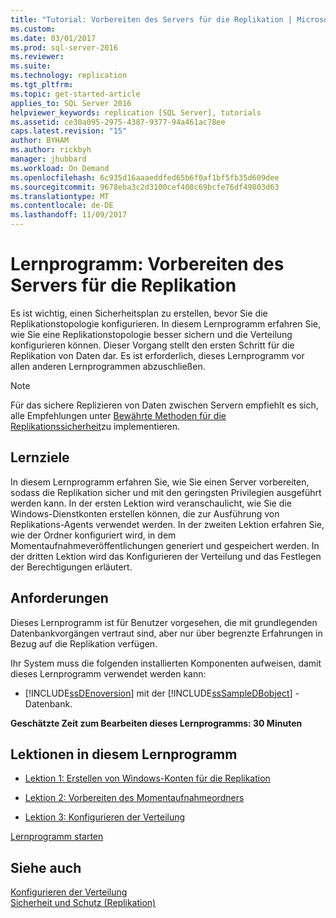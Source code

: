 ```yaml
---
title: "Tutorial: Vorbereiten des Servers für die Replikation | Microsoft-Dokumentation"
ms.custom: 
ms.date: 03/01/2017
ms.prod: sql-server-2016
ms.reviewer: 
ms.suite: 
ms.technology: replication
ms.tgt_pltfrm: 
ms.topic: get-started-article
applies_to: SQL Server 2016
helpviewer_keywords: replication [SQL Server], tutorials
ms.assetid: ce30a095-2975-4387-9377-94a461ac78ee
caps.latest.revision: "15"
author: BYHAM
ms.author: rickbyh
manager: jhubbard
ms.workload: On Demand
ms.openlocfilehash: 6c935d16aaaeddfed65b6f0af1bf5fb35d609dee
ms.sourcegitcommit: 9678eba3c2d3100cef408c69bcfe76df49803d63
ms.translationtype: MT
ms.contentlocale: de-DE
ms.lasthandoff: 11/09/2017
---
```

# <a name="tutorial-preparing-the-server-for-replication"></a>Lernprogramm: Vorbereiten des Servers für die Replikation
Es ist wichtig, einen Sicherheitsplan zu erstellen, bevor Sie die Replikationstopologie konfigurieren. In diesem Lernprogramm erfahren Sie, wie Sie eine Replikationstopologie besser sichern und die Verteilung konfigurieren können. Dieser Vorgang stellt den ersten Schritt für die Replikation von Daten dar. Es ist erforderlich, dieses Lernprogramm vor allen anderen Lernprogrammen abzuschließen.  
  
> [!NOTE]  
> Für das sichere Replizieren von Daten zwischen Servern empfiehlt es sich, alle Empfehlungen unter [Bewährte Methoden für die Replikationssicherheit](../../relational-databases/replication/security/replication-security-best-practices.md)zu implementieren.  
  
## <a name="what-you-will-learn"></a>Lernziele  
In diesem Lernprogramm erfahren Sie, wie Sie einen Server vorbereiten, sodass die Replikation sicher und mit den geringsten Privilegien ausgeführt werden kann. In der ersten Lektion wird veranschaulicht, wie Sie die Windows-Dienstkonten erstellen können, die zur Ausführung von Replikations-Agents verwendet werden. In der zweiten Lektion erfahren Sie, wie der Ordner konfiguriert wird, in dem Momentaufnahmeveröffentlichungen generiert und gespeichert werden. In der dritten Lektion wird das Konfigurieren der Verteilung und das Festlegen der Berechtigungen erläutert.  
  
## <a name="requirements"></a>Anforderungen  
Dieses Lernprogramm ist für Benutzer vorgesehen, die mit grundlegenden Datenbankvorgängen vertraut sind, aber nur über begrenzte Erfahrungen in Bezug auf die Replikation verfügen.  
  
Ihr System muss die folgenden installierten Komponenten aufweisen, damit dieses Lernprogramm verwendet werden kann:  
  
-   [!INCLUDE[ssDEnoversion](../../includes/ssdenoversion-md.md)] mit der [!INCLUDE[ssSampleDBobject](../../includes/sssampledbobject-md.md)] -Datenbank.  
  
**Geschätzte Zeit zum Bearbeiten dieses Lernprogramms: 30 Minuten**  
  
## <a name="lessons-in-this-tutorial"></a>Lektionen in diesem Lernprogramm  
  
-   [Lektion 1: Erstellen von Windows-Konten für die Replikation](../../relational-databases/replication/lesson-1-creating-windows-accounts-for-replication.md)  
  
-   [Lektion 2: Vorbereiten des Momentaufnahmeordners](../../relational-databases/replication/lesson-2-preparing-the-snapshot-folder.md)  
  
-   [Lektion 3: Konfigurieren der Verteilung](../../relational-databases/replication/lesson-3-configuring-distribution.md)  
  
[Lernprogramm starten](../../relational-databases/replication/lesson-1-creating-windows-accounts-for-replication.md)  
  
## <a name="see-also"></a>Siehe auch  
[Konfigurieren der Verteilung](../../relational-databases/replication/configure-distribution.md)  
[Sicherheit und Schutz &#40;Replikation&#41;](../../relational-databases/replication/security/security-and-protection-replication.md)  
  
  
  
